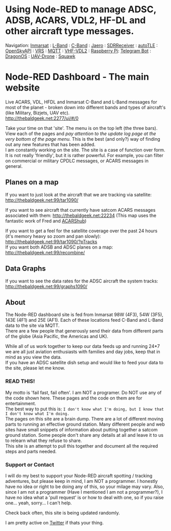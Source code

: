 # Using Node-RED to manage ADSC, ADSB, ACARS, VDL2, HF-DL and other aircraft type messages.

Navigation: [Inmarsat](Inmarsat.md) : [L-Band](L-Band.md) : [C-Band](C-Band.md) : [Jaero](jaero.md) : [SDRReceiver](SDRReceiver.md) : [autoTLE](autoTLE.md) : [OpenSkyAPI](OpenSkyAPI.md) : [VRS](vrs.md) : [MQTT](mqtt.md) : [VHF-VDL2](vhf-vdl2.md) : [Raspberry Pi](raspberrypi.md): [Telegram Bot](telegram.md) : [DragonOS](DragonOS.md) : [UAV-Drone](UAV-Drone.md) : [Squawk](Squawk.md)

# Node-RED Dashboard - The main website

Live ACARS, VDL, HFDL and Inmarsat C-Band and L-Band messages for most of the planet - broken down into different bands and types of aircraft's (like Military, Bizjets, UAV etc).  
<a href="http://thebaldgeek.net:2277/ui/#/0" rel="noopener" target="_blank">http://thebaldgeek.net:2277/ui/#/0</a>   

Take your time on that 'site'. The menu is on the top left (the three bars).  
View each of the pages and *pay attention to the update log page at the very bottom of the page menu.* This is the best (and only?) way of finding out any new features that has been added.  
I am constantly working on the site. The site is a case of function over form. It is not really 'friendly', but it is rather powerful.
For example, you can filter on commercial or military CPDLC messages, or ACARS messages in general. 

## Planes on a map   

If you want to just look at the aircraft that we are tracking via satellite: <a href="http://thebaldgeek.net:99/tar1090/" rel="noopener" target="_blank">http://thebaldgeek.net:99/tar1090/</a>   

If you want to see aircraft that currently have satcom ACARS messages associated with them:
<a href="http://thebaldgeek.net:22234/" rel="noopener" target="_blank">http://thebaldgeek.net:22234</a> (This map uses the fantastic work of Fred and [ACARShub](https://github.com/fredclausen/docker-acarshub))   

If you want to get a feel for the satellite coverage over the past 24 hours (it's memory heavy so zoom and pan slowly): <a href="http://thebaldgeek.net:99/tar1090/?pTracks" rel="noopener" target="_blank">http://thebaldgeek.net:99/tar1090/?pTracks</a>  
If you want both ADSB and ADSC planes on a map: <a href="http://thebaldgeek.net:99/recombine/" rel="noopener" target="_blank">http://thebaldgeek.net:99/recombine/</a>  

## Data Graphs  
If you want to see the data rates for the ADSC aircraft the system tracks: <a href="http://thebaldgeek.net:99/graphs1090/" rel="noopener" target="_blank">http://thebaldgeek.net:99/graphs1090/</a>  
  
## About  
The Node-RED dashboard site is fed from Inmarsat 98W (4F3), 54W (3F5), 143E (4F1) and 25E (AF1). Each of these locations feed C-Band and L-Band data to the site via MQTT.   
There are a few people that generously send their data from different parts of the globe (Asia Pacific, the Americas and UK).  
  
While all of us work together to keep our data feeds up and running 24*7 we are all just aviation enthusiasts with families and day jobs, keep that in mind as you view the data.  
If you have an ADSC satellite dish setup and would like to feed your data to the site, please let me know.

###  READ THIS!

My motto is 'fail fast, fail often'. I am NOT a programer. Do NOT use any of the code shown here. These pages and the code on them are for entertainment.   
The best way to put this is: `I don't know what I'm doing, but I know that I don't know what I'm doing.`  
The pages on this site are a brain dump. There are a lot of different moving parts to running an effective ground station. Many different people and web sites have small snippets of information about putting together a satcom ground station. Some people don't share any details at all and leave it to us to relearn what they refuse to share.  
This site is an attempt to pull this together and document all the required steps and parts needed.

### Support or Contact

I will do my best to support your Node-RED aircraft spotting / tracking adventures, but please keep in mind, I am NOT a programmer. I honestly have no idea or right to be doing any of this, so your milage may vary. Also, since I am not a programmer (Have I mentioned I am not a programmer?), I have no idea what a 'pull request' is or how to deal with one, so if you raise one... yeah, sorry... I can't help.

Check back often, this site is being updated randomly.   

I am pretty active on [Twitter](https://twitter.com/thebaldgeek) if thats your thing.
<!-- Global site tag (gtag.js) - Google Analytics -->
<script async src="https://www.googletagmanager.com/gtag/js?id=G-HGJWTNL65R"></script>
<script>
window.dataLayer = window.dataLayer || [];
function gtag(){dataLayer.push(arguments);}
gtag('js', new Date());
gtag('config', 'G-HGJWTNL65R');
</script>